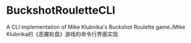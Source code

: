 # BuckshotRouletteCLI
A CLI implementation of Mike Klubnika's Buckshot Roulette game./Mike Klubnika的《恶魔轮盘》游戏的命令行界面实现

